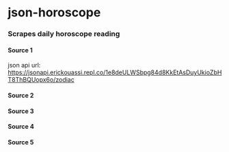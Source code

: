 # json-horoscope

### Scrapes daily horoscope reading

#### Source 1

json api url: https://jsonapi.erickouassi.repl.co/1e8deULWSbpg84d8KkEtAsDuyUkioZbHT8ThBQUopx6o/zodiac

#### Source 2


#### Source 3


#### Source 4


#### Source 5

